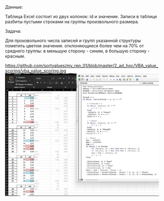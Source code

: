 Данные:

Таблица Excel состоит из двух колонок: id и значение. Записи в таблице разбиты пустыми строками на группы произвольного размера.

Задача:

Для произвольного числа записей и групп указанной структуры пометить цветом значения. отклоняющиеся более чем на 70% от среднего группы: в меньшую сторону - синим, в большую сторону - красным.

https://github.com/sortvalues/my_rep_01/blob/master/2_ad_hoc/VBA_value_scoring/vba_value_scoring.jpg
![Alt text](/2_ad_hoc/VBA_value_scoring/vba_value_scoring.jpg?raw=true "Optional Title")
